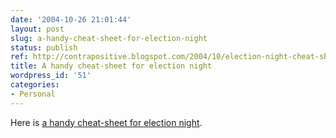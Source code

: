 ```yaml
---
date: '2004-10-26 21:01:44'
layout: post
slug: a-handy-cheat-sheet-for-election-night
status: publish
ref: http://contrapositive.blogspot.com/2004/10/election-night-cheat-sheet-as-promised.html
title: A handy cheat-sheet for election night
wordpress_id: '51'
categories:
- Personal
---
```


Here is [a handy cheat-sheet for election night](http://contrapositive.blogspot.com/2004/10/election-night-cheat-sheet-as-promised.html).

